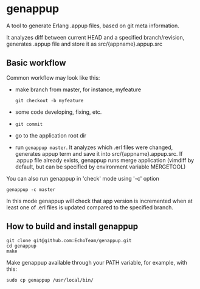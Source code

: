 # genappup

A tool to generate Erlang .appup files, based on git meta information.

It analyzes diff between current HEAD and a specified branch/revision, generates .appup file and store it as src/{appname}.appup.src


## Basic workflow

Common workflow may look like this:

- make branch from master, for instance, myfeature

  `git checkout -b myfeature`

- some code developing, fixing, etc.

- `git commit`

- go to the application root dir

- run `genappup master`. It analyzes which .erl files were changed, generates appup term and save it into src/{appname}.appup.src. If .appup file already exists,
  genappup runs merge application (vimdiff by default, but can be specified by environment variable MERGETOOL)


You can also run genappup in 'check' mode using '-c' option
   
   `genappup -c master`

In this mode genappup will check that app version is incremented when at least one of .erl files is updated compared to the specified branch.

## How to build and install genappup

    git clone git@github.com:EchoTeam/genappup.git
    cd genappup
    make
    
Make genappup available through your PATH variable, for example, with this:

    sudo cp genappup /usr/local/bin/
